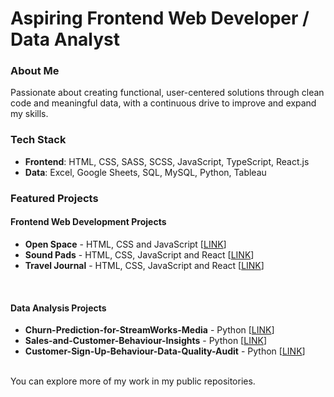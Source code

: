 # Aspiring **Frontend Web Developer / Data Analyst**

### About Me
Passionate about creating functional, user-centered solutions through clean code and meaningful data, with a continuous drive to improve and expand my skills.


### Tech Stack
* **Frontend**: HTML, CSS, SASS, SCSS, JavaScript, TypeScript, React.js
* **Data**: Excel, Google Sheets, SQL, MySQL, Python, Tableau

### Featured Projects

#### Frontend Web Development Projects

* **Open Space** - HTML, CSS and JavaScript [[LINK](https://camelia-osan.github.io/Open-Space/)]
* **Sound Pads** - HTML, CSS, JavaScript and React [[LINK](https://camelia-osan.github.io/Sound-Pads/)]
* **Travel Journal** - HTML, CSS, JavaScript and React [[LINK](https://camelia-osan.github.io/Travel-Journal/)]
<br>

#### Data Analysis Projects

* **Churn-Prediction-for-StreamWorks-Media** - Python [[LINK](https://colab.research.google.com/drive/1KJzndkwjR3Jv7p8UhB87Fj9IuB8RjLsF?usp=sharing)]
* **Sales-and-Customer-Behaviour-Insights** - Python [[LINK](https://colab.research.google.com/drive/1RgoDI15ScDVkdg_ZkVY81uEEWeoWdx6Z?usp=sharing)]
* **Customer-Sign-Up-Behaviour-Data-Quality-Audit** - Python [[LINK](https://colab.research.google.com/drive/1Z3g8geKlOLZIl775fJkfLUT91183M34P?usp=sharing)]

<br>
You can explore more of my work in my public repositories.
